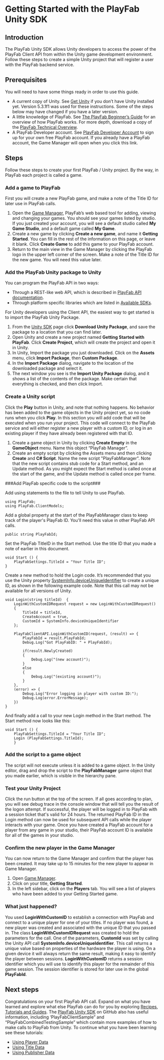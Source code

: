 # Getting Started with the PlayFab Unity SDK #
## Introduction ##
The PlayFab Unity SDK allows Unity developers to access the power of the PlayFab Client API from within the Unity game development environment.  
Follow these steps to create a simple Unity project that will register a user with the PlayFab backend service.
## Prerequisites ##
You will need to have some things ready in order to use this guide.

- A current copy of Unity.  See [Get Unity](http://unity3d.com/get-unity "Get Unity") if you don’t have Unity installed yet.  Version 5.3.1f1 was used for these instructions.  Some of the steps below may have changed if you have a later version.
- A little knowledge of PlayFab.  See [The PlayFab Beginner’s Guide](https://api.playfab.com/docs/beginners-guide) for an overview of how PlayFab works.  For more depth, download a copy of the [PlayFab Technical Overview](https://playfab.com/wp-content/uploads/2015/12/PlayFabTechnicalWhitePaper_2015.12.09.pdf). 
- A PlayFab Developer account.  See [PlayFab Developer Account](https://developer.playfab.com/en-us/studios) to sign up for your own free PlayFab account.  If you already have a PlayFab account, the Game Manager will open when you click this link.

## Steps ##
Follow these steps to create your first PlayFab / Unity project. By the way, in PlayFab each project is called a game.
### Add a game to PlayFab ###
First you will create a new PlayFab game, and make a note of the Title ID for later use in PlayFab calls.

1. Open the [Game Manager](https://developer.playfab.com/en-us/studios), PlayFab’s web based tool for adding, viewing and changing your games. You should see your games listed by studio.  If you just created your account, you will see a default studio called **My Game Studio**, and a default game called **My Game**. 
2. Create a new game by clicking **Create a new game**, and name it **Getting Started**.  You can fill in the rest of the information on this page, or leave it blank.  Click **Create Game** to add this game to your PlayFab account.  
3. Return to the main view in the Game Manager by clicking the PlayFab logo in the upper left corner of the screen. Make a note of the Title ID for the new game. You will need this value later.

### Add the PlayFab Unity package to Unity ###

You can program the PlayFab API in two ways:

- Through a REST-like web API, which is described in [PlayFab API documentation](https://api.playfab.com/Documentation).
- Through platform specific libraries which are listed in [Available SDKs](https://api.playfab.com/sdks).

For Unity developers using the Client API, the easiest way to get started is to import the PlayFab Unity Package.

1.	From the [Unity SDK](https://api.playfab.com/sdks/unity) page click **Download Unity Package**, and save the package to a location that you can find later.
2.	Open Unity and create a new project named **Getting Started with PlayFab**. Click **Create Project**, which will create the project and open it in Unity.
3.	In Unity, Import the package you just downloaded.  Click on the **Assets** menu, click **Import Package**, then **Custom Package**.
4.	In the **Import Package** dialog, navigate to the location of the downloaded package and select it.
5.	The next window you see is the **Import Unity Package** dialog, and it shows a list of the contents of the package.  Make certain that everything is checked, and then click Import.

### Create a Unity script ###
Click the **Play** button in Unity, and note that nothing happens.  No behavior has been added to the game objects in the Unity project yet, so no code runs when you click **Play**.  In this section you will add code that will be executed when you run your project. 
This code will connect to the PlayFab service and will either register a new player with a custom ID, or log in an existing player if they have already been registered with that ID. 

1.	Create a game object in Unity by clicking **Create Empty** in the **GameObject** menu.  Name this object “PlayFab Manager”.
2.	Create an empty script by clicking the Assets menu and then clicking **Create** and **C# Script**.  Name the new script "PlayFabManager".
Note that the new script contains stub code for a Start method, and an Update method.  As you might expect the Start method is called once at the start of the game, and the Update method is called once per frame. 

###Add PlayFab specific code to the script###

Add using statements to the file to tell Unity to use PlayFab.

    using PlayFab;
    using PlayFab.ClientModels;

Add a global property at the start of the PlayFabManager class to keep track of the player's PlayFab ID. You'll need this value in other PlayFab API calls.

    public string PlayFabId; 

Set the PlayFab TitleID in the Start method.  Use the title ID that you made a note of earlier in this document.

    void Start () {
        PlayFabSettings.TitleId = "Your Title ID";
    } 

Create a new method to hold the Login code. It’s recommended that you use the Unity property [SystemInfo.deviceUniqueIdentifier](http://docs.unity3d.com/ScriptReference/SystemInfo-deviceUniqueIdentifier.html) to create a unique ID, as shown in the following example code. Note that this call may not be available for all versions of Unity.

    void Login(string titleId)  {
        LoginWithCustomIDRequest request = new LoginWithCustomIDRequest()
        {
            TitleId = titleId,
            CreateAccount = true,
            CustomId = SystemInfo.deviceUniqueIdentifier
        };
    
        PlayFabClientAPI.LoginWithCustomID(request, (result) => {
            PlayFabId = result.PlayFabId;
            Debug.Log("Got PlayFabID: " + PlayFabId);

            if(result.NewlyCreated)
            {
                Debug.Log("(new account)");
            }
            else
            {
                Debug.Log("(existing account)");
            }
        },
        (error) => {
            Debug.Log("Error logging in player with custom ID:");
            Debug.Log(error.ErrorMessage);
        })
    } 

And finally add a call to your new Login method in the Start method. The Start method now looks like this:

    void Start () {
        PlayFabSettings.TitleId = "Your Title ID";
        Login (PlayFabSettings.TitleId);
        } 

### Add the script to a game object ###
The script will not execute unless it is added to a game object.  In the Unity editor, drag and drop the script to the **PlayFabManager** game object that you made earlier, which is visible in the hierarchy pane.
### Test your Unity Project ###
Click the run button at the top of the screen.  If all goes according to plan, you will see debug trace in the console window that will tell you the result of the logon attempt. If successful, the player will be logged in to PlayFab with a session ticket that's valid for 24 hours. The returned PlayFab ID in the Login method can now be used for subsequent API calls while the player interacts with your game. 
Once you have created a PlayFab account for a player from any game in your studio, their PlayFab account ID is available for all of the games in your studio.
### Confirm the new player in the Game Manager ###
You can now return to the Game Manager and confirm that the player has been created. It may take up to 15 minutes for the new player to appear in Game Manager.

1.	Open [Game Manager](https://developer.playfab.com/en-us/studios).
2.	Click on your title, **Getting Started**.
3.	In the left sidebar, click on the **Players** tab.  You will see a list of players who have been added to your Getting Started game.

### What just happened? ###
You used **LoginWithCustomID** to establish a connection with PlayFab and connect to a unique player for one of your titles.  If no player was found, a new player was created and associated with the unique ID that you passed in.
The class **LoginWithCustomIDRequest** was created to hold the parameters for the call. 
One of the parameters, **CustomId** was set by calling the Unity API call **SystemInfo.deviceUniqueIdentifier**. This call returns a unique value based on properties of the hardware the player is using. On a given device it will always return the same result, making it easy to identify the player between sessions.
**LoginWithCustomID** returns a session identifier which you will use to identify this player for the remainder of this game session.  The session identifier is stored for later use in the global **PlayFabId**.
## Next steps ##
Congratulations on your first PlayFab API call.  Expand on what you have learned and explore what else PlayFab can do for you by exploring [Recipes](https://api.playfab.com/docs/recipe-index), [Tutorials and Guides](https://api.playfab.com/docs/tutorials).  The [PlayFab Unity SDK](https://github.com/PlayFab/UnitySDK) on GitHub also has useful information, including  ‘PlayFabClientSample” and “PlayFabCombinedTestingSample” which contain more examples of how to make calls to PlayFab from Unity. 
To continue what you have been learning see these tutorials:

- [Using Player Data](https://api.playfab.com/docs/using-player-data)
- [Using Title Data](https://api.playfab.com/docs/using-title-data)
- [Using Publisher Data](https://api.playfab.com/docs/using-publisher-data)

